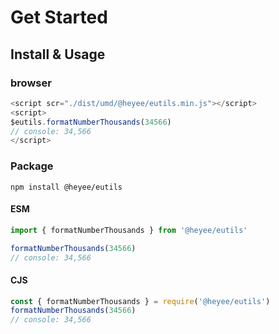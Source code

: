 # Get Started

## Install & Usage

### browser

```js
<script scr="./dist/umd/@heyee/eutils.min.js"></script>
<script>
$eutils.formatNumberThousands(34566)
// console: 34,566
</script>
```

### Package

```shell
npm install @heyee/eutils
```

#### ESM

```js
import { formatNumberThousands } from '@heyee/eutils'

formatNumberThousands(34566)
// console: 34,566
```

#### CJS

```js
const { formatNumberThousands } = require('@heyee/eutils')
formatNumberThousands(34566)
// console: 34,566
```
